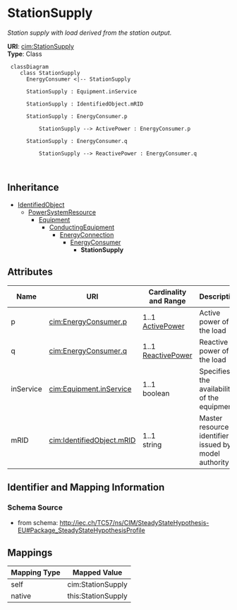 # StationSupply


_Station supply with load derived from the station output._





**URI**: [cim:StationSupply](http://iec.ch/TC57/CIM100#StationSupply)<br />
**Type**: Class




```mermaid
 classDiagram
    class StationSupply
      EnergyConsumer <|-- StationSupply
      
      StationSupply : Equipment.inService
        
      StationSupply : IdentifiedObject.mRID
        
      StationSupply : EnergyConsumer.p
        
          StationSupply --> ActivePower : EnergyConsumer.p
        
      StationSupply : EnergyConsumer.q
        
          StationSupply --> ReactivePower : EnergyConsumer.q
        
      
```





## Inheritance
* [IdentifiedObject](IdentifiedObject.md)
    * [PowerSystemResource](PowerSystemResource.md)
        * [Equipment](Equipment.md)
            * [ConductingEquipment](ConductingEquipment.md)
                * [EnergyConnection](EnergyConnection.md)
                    * [EnergyConsumer](EnergyConsumer.md)
                        * **StationSupply**



## Attributes


| Name | URI | Cardinality and Range | Description | Inheritance |
| ---  | --- | --- | --- | --- |
| p | [cim:EnergyConsumer.p](http://iec.ch/TC57/CIM100#EnergyConsumer.p) | 1..1 <br />  [ActivePower](ActivePower.md)  | Active power of the load | [EnergyConsumer](EnergyConsumer.md) |
| q | [cim:EnergyConsumer.q](http://iec.ch/TC57/CIM100#EnergyConsumer.q) | 1..1 <br />  [ReactivePower](ReactivePower.md)  | Reactive power of the load | [EnergyConsumer](EnergyConsumer.md) |
| inService | [cim:Equipment.inService](http://iec.ch/TC57/CIM100#Equipment.inService) | 1..1 <br />  boolean  | Specifies the availability of the equipment | [Equipment](Equipment.md) |
| mRID | [cim:IdentifiedObject.mRID](http://iec.ch/TC57/CIM100#IdentifiedObject.mRID) | 1..1 <br />  string  | Master resource identifier issued by a model authority | [IdentifiedObject](IdentifiedObject.md) |









## Identifier and Mapping Information







### Schema Source


* from schema: http://iec.ch/TC57/ns/CIM/SteadyStateHypothesis-EU#Package_SteadyStateHypothesisProfile





## Mappings

| Mapping Type | Mapped Value |
| ---  | ---  |
| self | cim:StationSupply |
| native | this:StationSupply |




